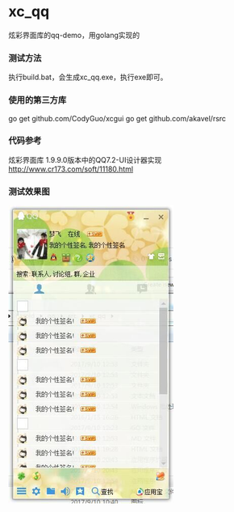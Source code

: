# xc_qq
炫彩界面库的qq-demo，用golang实现的

### 测试方法
执行build.bat，会生成xc_qq.exe，执行exe即可。

### 使用的第三方库
go get github.com/CodyGuo/xcgui
go get github.com/akavel/rsrc

### 代码参考
炫彩界面库 1.9.9.0版本中的QQ7.2-UI设计器实现
http://www.cr173.com/soft/11180.html

### 测试效果图
![效果图](1.jpg)
